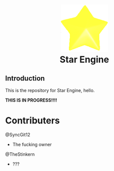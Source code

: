 <h1 align="center">
  <br>
  <a href="https://github.com/SyncGit12/Star-Engine"><img src="/art/iconOG.png" alt="StarEngine" width="150"></a>
  <br>
  <b>Star Engine</b>
  <br>
</h1>

<!-- ^ code above tooken from JS Engine's README file ^ -->

## Introduction

This is the repository for Star Engine, hello.

**THIS IS IN PROGRESS!!!!**

# Contributers

@SyncGit12 
- The fucking owner

@TheStinkern
- ???
